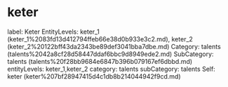 # keter

label: Keter
EntityLevels: keter_1 (keter_1%2083fd13d412794ffeb66e38d0b933e3c2.md), keter_2 (keter_2%20122bff43da2343be89def3041bba7dbe.md)
Category: talents (talents%2042a8cf28d58447ddaf6bbc9d8949ede2.md)
SubCategory: talents (talents%20f28bb9684e6847b396b079167ef6dbbd.md)
entityLevels: keter_1,keter_2
category: talents
subCategory: talents
Self: keter (keter%207bf28947415d4c1db8b214044942f9cd.md)

[](Untitled%20b41d59b53c85435387ffad56d26e4e62.md)